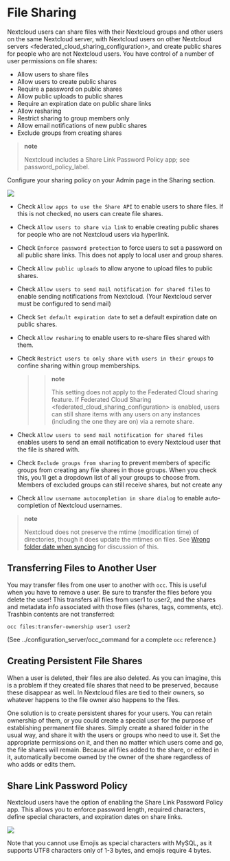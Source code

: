 File Sharing
============

Nextcloud users can share files with their Nextcloud groups and other
users on the same Nextcloud server, with Nextcloud users on
other Nextcloud servers &lt;federated\_cloud\_sharing\_configuration&gt;,
and create public shares for people who are not Nextcloud users. You
have control of a number of user permissions on file shares:

-   Allow users to share files
-   Allow users to create public shares
-   Require a password on public shares
-   Allow public uploads to public shares
-   Require an expiration date on public share links
-   Allow resharing
-   Restrict sharing to group members only
-   Allow email notifications of new public shares
-   Exclude groups from creating shares

> **note**
>
> Nextcloud includes a Share Link Password Policy app; see
> password\_policy\_label.

Configure your sharing policy on your Admin page in the Sharing section.

![](images/sharing-files-1.png)

-   Check `Allow apps to use the Share API` to enable users to
    share files. If this is not checked, no users can create
    file shares.
-   Check `Allow users to share via link` to enable creating public
    shares for people who are not Nextcloud users via hyperlink.
-   Check `Enforce password protection` to force users to set a password
    on all public share links. This does not apply to local user and
    group shares.
-   Check `Allow public uploads` to allow anyone to upload files to
    public shares.
-   Check `Allow users to send mail notification for shared files` to
    enable sending notifications from Nextcloud. (Your Nextcloud server
    must be configured to send mail)
-   Check `Set default expiration date` to set a default expiration date
    on public shares.
-   Check `Allow resharing` to enable users to re-share files shared
    with them.
-   Check `Restrict users to only share with users in their groups` to
    confine sharing within group memberships.

    > > **note**
    > >
    > > This setting does not apply to the Federated Cloud
    > > sharing feature. If Federated Cloud Sharing 
    > > &lt;federated\_cloud\_sharing\_configuration&gt; is enabled,
    > > users can still share items with any users on any instances
    > > (including the one they are on) via a remote share.

-   Check `Allow users to send mail notification for shared files`
    enables users to send an email notification to every Nextcloud user
    that the file is shared with.
-   Check `Exclude groups from sharing` to prevent members of specific
    groups from creating any file shares in those groups. When you check
    this, you'll get a dropdown list of all your groups to choose from.
    Members of excluded groups can still receive shares, but not create
    any
-   Check `Allow username autocompletion in share dialog` to enable
    auto-completion of Nextcloud usernames.

> **note**
>
> Nextcloud does not preserve the mtime (modification time) of
> directories, though it does update the mtimes on files. See [Wrong
> folder date when
> syncing](https://github.com/owncloud/core/issues/7009) for discussion
> of this.

Transferring Files to Another User
----------------------------------

You may transfer files from one user to another with `occ`. This is
useful when you have to remove a user. Be sure to transfer the files
before you delete the user! This transfers all files from user1 to
user2, and the shares and metadata info associated with those files
(shares, tags, comments, etc). Trashbin contents are not transferred:

    occ files:transfer-ownership user1 user2

(See ../configuration\_server/occ\_command for a complete `occ`
reference.)

Creating Persistent File Shares
-------------------------------

When a user is deleted, their files are also deleted. As you can
imagine, this is a problem if they created file shares that need to be
preserved, because these disappear as well. In Nextcloud files are tied
to their owners, so whatever happens to the file owner also happens to
the files.

One solution is to create persistent shares for your users. You can
retain ownership of them, or you could create a special user for the
purpose of establishing permanent file shares. Simply create a shared
folder in the usual way, and share it with the users or groups who need
to use it. Set the appropriate permissions on it, and then no matter
which users come and go, the file shares will remain. Because all files
added to the share, or edited in it, automatically become owned by the
owner of the share regardless of who adds or edits them.

Share Link Password Policy
--------------------------

Nextcloud users have the option of enabling the Share Link Password
Policy app. This allows you to enforce password length, required
characters, define special characters, and expiration dates on share
links.

![](images/sharing-files-2.png)

Note that you cannot use Emojis as special characters with MySQL, as it
supports UTF8 characters only of 1-3 bytes, and emojis require 4 bytes.
